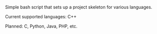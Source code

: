 Simple bash script that sets up a project skeleton for various languages.

Current supported languages: C++

Planned: C, Python, Java, PHP, etc.